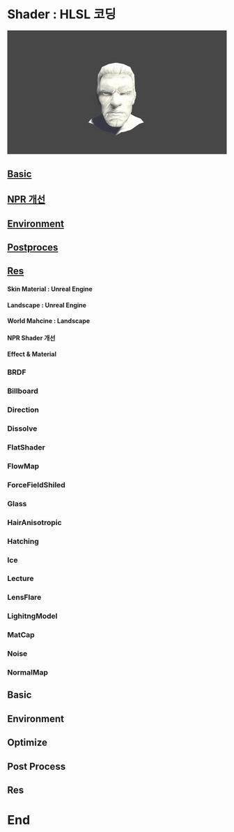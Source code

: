 # Shader : HLSL 코딩

![image](./images/Prot38.webp)

## [Basic](https://github.com/initst/PortfolioHAN_2024/blob/main/Shader/BRDF.md)

## [NPR 개선](https://github.com/initst/PortfolioHAN_2024/blob/main/Shader/Lighting.md)

## [Environment](https://github.com/initst/PortfolioHAN_2024/blob/main/Shader/Lighting.md)

## [Postproces](https://github.com/initst/PortfolioHAN_2024/blob/main/Shader/FlowMap.md)

## [Res](https://github.com/initst/PortfolioHAN_2024/blob/main/Shader/Stencil.md)

#### Skin Material : Unreal Engine

#### Landscape : Unreal Engine

#### World Mahcine : Landscape

#### NPR Shader 개선

#### Effect & Material


### BRDF

### Billboard

### Direction

### Dissolve

### FlatShader

### FlowMap

### ForceFieldShiled

### Glass

### HairAnisotropic

### Hatching

### Ice

### Lecture

###  LensFlare

### LighitngModel

### MatCap

### Noise

### NormalMap



## Basic

## Environment

## Optimize

## Post Process

## Res


# End
